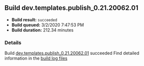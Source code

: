 ## Build dev.templates.publish_0.21.20062.01
- **Build result:** `succeeded`
- **Build queued:** 3/2/2020 7:47:53 PM
- **Build duration:** 212.34 minutes
### Details
Build [dev.templates.publish_0.21.20062.01](https://winappstudio.visualstudio.com/web/build.aspx?pcguid=a4ef43be-68ce-4195-a619-079b4d9834c2&builduri=vstfs%3a%2f%2f%2fBuild%2fBuild%2f33082) succeeded
Find detailed information in the [build log files]()
